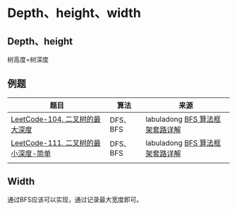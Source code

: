 # Depth、height、width



## Depth、height

树高度=树深度

## 例题

| 题目                                                         | 算法     | 来源                                                         |
| ------------------------------------------------------------ | -------- | ------------------------------------------------------------ |
| [LeetCode-104. 二叉树的最大深度](https://leetcode.cn/problems/maximum-depth-of-binary-tree/) | DFS、BFS | labuladong [BFS 算法框架套路详解](https://mp.weixin.qq.com/s/WH_XGm1-w5882PnenymZ7g) |
| [LeetCode-111. 二叉树的最小深度-简单](https://leetcode.cn/problems/minimum-depth-of-binary-tree/) | DFS、BFS | labuladong [BFS 算法框架套路详解](https://mp.weixin.qq.com/s/WH_XGm1-w5882PnenymZ7g) |
|                                                              |          |                                                              |





## Width

通过BFS应该可以实现，通过记录最大宽度即可。

